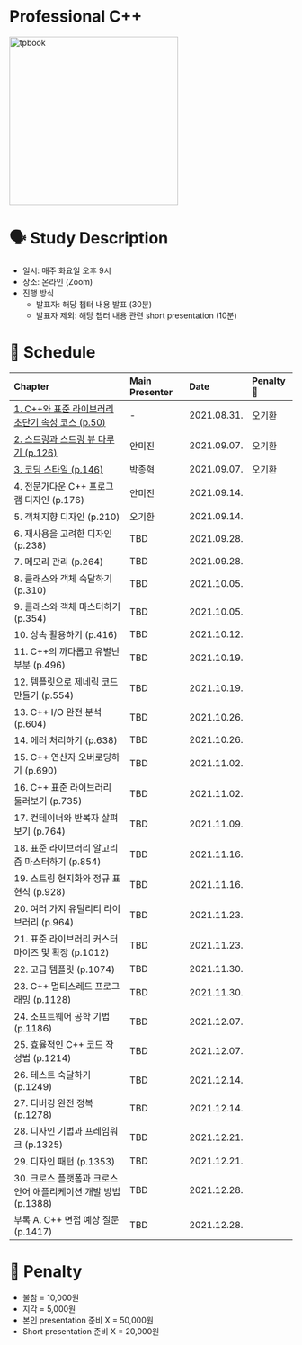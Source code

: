 # Professional C++

<img src="https://media.wiley.com/product_data/coverImage300/06/11196954/1119695406.jpg" alt="tpbook" width="300"/>

# 🗣️ Study Description

- 일시: 매주 화요일 오후 9시
- 장소: 온라인 (Zoom)
- 진행 방식
    - 발표자: 해당 챕터 내용 발표 (30분)
    - 발표자 제외: 해당 챕터 내용 관련 short presentation (10분)

# 📜 Schedule

| Chapter | Main Presenter | Date | Penalty 💸 | 
| :------ | :------------- | :--- | :--------- |
| [1. C++와 표준 라이브러리 초단기 속성 코스 (p.50)](chapter1)  | - | 2021.08.31. |     오기환 |
| [2. 스트링과 스트링 뷰 다루기 (p.126)](chapter2)            | 안미진 | 2021.09.07. | 오기환 |
| [3. 코딩 스타일 (p.146)](chapter3)                      | 박종혁 | 2021.09.07. | 오기환 |
| 4. 전문가다운 C++ 프로그램 디자인 (p.176)       | 안미진 | 2021.09.14. | |
| 5. 객체지향 디자인 (p.210)                   | 오기환 | 2021.09.14. | |
| 6. 재사용을 고려한 디자인 (p.238)              | TBD | 2021.09.28. | |
| 7. 메모리 관리 (p.264)                      | TBD | 2021.09.28. | |
| 8. 클래스와 객체 숙달하기 (p.310)              | TBD | 2021.10.05. | |
| 9. 클래스와 객체 마스터하기 (p.354)             | TBD | 2021.10.05. | |
| 10. 상속 활용하기 (p.416)                    | TBD | 2021.10.12. | |
| 11. C++의 까다롭고 유별난 부분 (p.496)         | TBD | 2021.10.19. | |
| 12. 템플릿으로 제네릭 코드 만들기 (p.554)        | TBD | 2021.10.19. | |
| 13. C++ I/O 완전 분석 (p.604)               | TBD | 2021.10.26. | |
| 14. 에러 처리하기 (p.638)                    | TBD | 2021.10.26. | |
| 15. C++ 연산자 오버로딩하기 (p.690)           | TBD | 2021.11.02. | |
| 16. C++ 표준 라이브러리 둘러보기 (p.735)       | TBD | 2021.11.02. | |
| 17. 컨테이너와 반복자 살펴보기 (p.764)          | TBD | 2021.11.09. | |
| 18. 표준 라이브러리 알고리즘 마스터하기 (p.854)   | TBD | 2021.11.16. | |
| 19. 스트링 현지화와 정규 표현식 (p.928)         | TBD | 2021.11.16. | |
| 20. 여러 가지 유틸리티 라이브러리 (p.964)       | TBD | 2021.11.23. | |
| 21. 표준 라이브러리 커스터마이즈 및 확장 (p.1012) | TBD | 2021.11.23. | |
| 22. 고급 템플릿 (p.1074)                    | TBD | 2021.11.30. | |
| 23. C++ 멀티스레드 프로그래밍 (p.1128)        | TBD | 2021.11.30. | |
| 24. 소프트웨어 공학 기법 (p.1186)             | TBD | 2021.12.07. | |
| 25. 효율적인 C++ 코드 작성법 (p.1214)         | TBD | 2021.12.07. | |
| 26. 테스트 숙달하기 (p.1249)                 | TBD | 2021.12.14. | |
| 27. 디버깅 완전 정복 (p.1278)                 | TBD | 2021.12.14. | |
| 28. 디자인 기법과 프레임워크 (p.1325)         | TBD | 2021.12.21. | |
| 29. 디자인 패턴 (p.1353)                  | TBD | 2021.12.21. | |
| 30. 크로스 플랫폼과 크로스 언어 애플리케이션 개발 방법 (p.1388) | TBD | 2021.12.28. | |
| 부록 A. C++ 면접 예상 질문 (p.1417)           | TBD | 2021.12.28. | |

# 💸 Penalty

- 불참 = 10,000원
- 지각 = 5,000원
- 본인 presentation 준비 X = 50,000원
- Short presentation 준비 X = 20,000원
